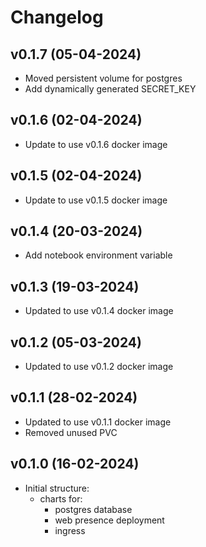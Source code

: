 # Changelog

## v0.1.7 (05-04-2024)

- Moved persistent volume for postgres
- Add dynamically generated SECRET_KEY

## v0.1.6 (02-04-2024)

- Update to use v0.1.6 docker image 

## v0.1.5 (02-04-2024)

- Update to use v0.1.5 docker image 

## v0.1.4 (20-03-2024)

- Add notebook environment variable

## v0.1.3 (19-03-2024)

- Updated to use v0.1.4 docker image
  
## v0.1.2 (05-03-2024)

- Updated to use v0.1.2 docker image

## v0.1.1 (28-02-2024)

- Updated to use v0.1.1 docker image
- Removed unused PVC


## v0.1.0 (16-02-2024)

- Initial structure:
  - charts for:
    - postgres database
    - web presence deployment
    - ingress